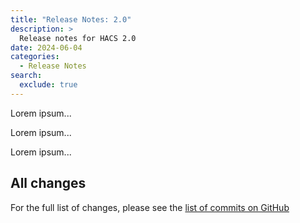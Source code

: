 ```yaml
---
title: "Release Notes: 2.0"
description: >
  Release notes for HACS 2.0
date: 2024-06-04
categories:
  - Release Notes
search:
  exclude: true
---
```

Lorem ipsum...

<!-- more -->

Lorem ipsum...

Lorem ipsum...

## All changes

For the full list of changes, please see the [list of commits on GitHub](https://github.com/hacs/integration/compare/1.34.0...2.0.0)
